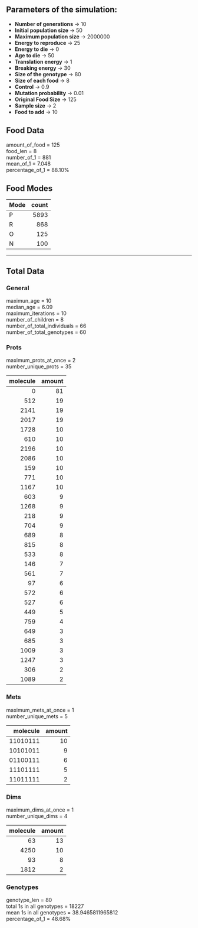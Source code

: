 ## Parameters of the simulation: 
* **Number of generations** &rarr; 10
* **Initial population size** &rarr; 50
* **Maximum population size** &rarr; 2000000
* **Energy to reproduce** &rarr; 25
* **Energy to die** &rarr; 0
* **Age to die** &rarr; 50
* **Translation energy** &rarr; 1
* **Breaking energy** &rarr; 30
* **Size of the genotype** &rarr; 80
* **Size of each food** &rarr; 8
* **Control** &rarr; 0.9
* **Mutation probability** &rarr; 0.01
* **Original Food Size** &rarr; 125
* **Sample size** &rarr; 2
* **Food to add** &rarr; 10

## Food Data  
amount_of_food = 125  
food_len = 8  
number_of_1 = 881  
mean_of_1 = 7.048  
percentage_of_1 = 88.10%  

## Food Modes  
| Mode   |   count |
|:-------|--------:|
| P      |    5893 |
| R      |     868 |
| O      |     125 |
| N      |     100 |

---  
## Total Data  
### General  
maximun_age = 10  
median_age = 6.09  
maximum_iterations = 10  
number_of_children = 8  
number_of_total_individuals = 66  
number_of_total_genotypes = 60  
### Prots  
maximum_prots_at_once = 2  
number_unique_prots = 35  

|   molecule |   amount |
|-----------:|---------:|
|          0 |       81 |
|        512 |       19 |
|       2141 |       19 |
|       2017 |       19 |
|       1728 |       10 |
|        610 |       10 |
|       2196 |       10 |
|       2086 |       10 |
|        159 |       10 |
|        771 |       10 |
|       1167 |       10 |
|        603 |        9 |
|       1268 |        9 |
|        218 |        9 |
|        704 |        9 |
|        689 |        8 |
|        815 |        8 |
|        533 |        8 |
|        146 |        7 |
|        561 |        7 |
|         97 |        6 |
|        572 |        6 |
|        527 |        6 |
|        449 |        5 |
|        759 |        4 |
|        649 |        3 |
|        685 |        3 |
|       1009 |        3 |
|       1247 |        3 |
|        306 |        2 |
|       1089 |        2 |

### Mets  
maximum_mets_at_once = 1  
number_unique_mets = 5  

|   molecule |   amount |
|-----------:|---------:|
|   11010111 |       10 |
|   10101011 |        9 |
|   01100111 |        6 |
|   11101111 |        5 |
|   11011111 |        2 |

### Dims  
maximum_dims_at_once = 1  
number_unique_dims = 4  

|   molecule |   amount |
|-----------:|---------:|
|         63 |       13 |
|       4250 |       10 |
|         93 |        8 |
|       1812 |        2 |

### Genotypes  
genotype_len = 80  
total 1s in all genotypes = 18227  
mean 1s in all genotypes = 38.9465811965812  
percentage_of_1 = 48.68%  
